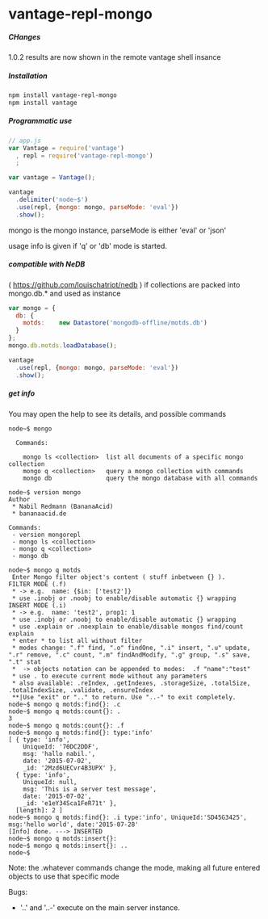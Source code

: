 # vantage-repl-mongo

##### CHanges
1.0.2 results are now shown in the remote vantage shell insance


##### Installation

```bash
npm install vantage-repl-mongo
npm install vantage
```

##### Programmatic use

```js
// app.js
var Vantage = require('vantage')
  , repl = require('vantage-repl-mongo')
  ;

var vantage = Vantage();

vantage
  .delimiter('node~$')
  .use(repl, {mongo: mongo, parseMode: 'eval'})
  .show();
```

mongo is the mongo instance, parseMode is either 'eval' or 'json'

usage info is given if 'q' or 'db' mode is started.

##### compatible with NeDB
( https://github.com/louischatriot/nedb ) if collections are packed into mongo.db.* and used as instance

```js
var mongo = {
  db: {
    motds:    new Datastore('mongodb-offline/motds.db')
  }
};
mongo.db.motds.loadDatabase();

vantage
  .use(repl, {mongo: mongo, parseMode: 'eval'})
  .show();
```

##### get info

You may open the help to see its details, and possible commands
```
node~$ mongo

  Commands:

    mongo ls <collection>  list all documents of a specific mongo collection
    mongo q <collection>   query a mongo collection with commands
    mongo db               query the mongo database with all commands

node~$ version mongo
Author
 * Nabil Redmann (BananaAcid)
 * bananaacid.de

Commands:
 - version mongorepl
 - mongo ls <collection>
 - mongo q <collection>
 - mongo db
```

```
node~$ mongo q motds
 Enter Mongo filter object's content ( stuff inbetween {} ).
FILTER MODE (.f)
 * -> e.g.  name: {$in: ['test2']}
 * use .inobj or .noobj to enable/disable automatic {} wrapping
INSERT MODE (.i)
 * -> e.g.  name: 'test2', prop1: 1
 * use .inobj or .noobj to enable/disable automatic {} wrapping
 * use .explain or .noexplain to enable/disable mongos find/count explain
 * enter * to list all without filter
 * modes change: ".f" find, ".o" findOne, ".i" insert, ".u" update, ".r" remove, ".c" count, ".m" findAndModify, ".g" group, ".s" save, ".t" stat
 *  -> objects notation can be appended to modes:  .f "name":"test"
 * use . to execute current mode without any parameters
 * also available: .reIndex, .getIndexes, .storageSize, .totalSize, .totalIndexSize, .validate, .ensureIndex
 **|Use "exit" or ".." to return. Use "..-" to exit completely.
node~$ mongo q motds:find{}: .c
node~$ mongo q motds:count{}: .
3
node~$ mongo q motds:count{}: .f
node~$ mongo q motds:find{}: type:'info'
[ { type: 'info',
    UniqueId: '70DC2DDF',
    msg: 'hallo nabil.',
    date: '2015-07-02',
    _id: '2Mzd6UECvr4B3UPX' },
  { type: 'info',
    UniqueId: null,
    msg: 'This is a server test message',
    date: '2015-07-02',
    _id: 'e1eY34Sca1FeR71t' },
  [length]: 2 ]
node~$ mongo q motds:find{}: .i type:'info', UniqueId:'SD45G3425', msg:'hello world', date:'2015-07-28'
[Info] done. ---> INSERTED
node~$ mongo q motds:insert{}:
node~$ mongo q motds:insert{}: ..
node~$ 
```
Note: the .whatever commands change the mode, making all future entered objects to use that specific mode


Bugs:
  * '..' and '..-' execute on the main server instance.
